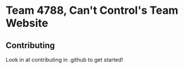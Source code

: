# Team 4788, Can't Control's Team Website 

## Contributing 

Look in at contributing in .github to get started! 
